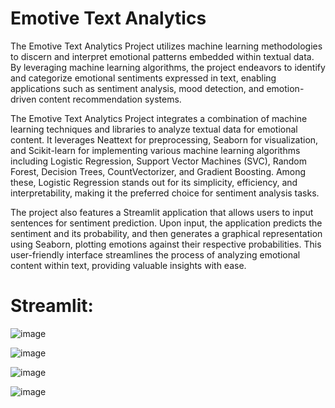 # Emotive Text Analytics

The Emotive Text Analytics Project utilizes machine learning methodologies to discern and interpret emotional patterns embedded within textual data. By leveraging machine learning algorithms, the project endeavors to identify and categorize emotional sentiments expressed in text, enabling applications such as sentiment analysis, mood detection, and emotion-driven content recommendation systems.

The Emotive Text Analytics Project integrates a combination of machine learning techniques and libraries to analyze textual data for emotional content. It leverages Neattext for preprocessing, Seaborn for visualization, and Scikit-learn for implementing various machine learning algorithms including Logistic Regression, Support Vector Machines (SVC), Random Forest, Decision Trees, CountVectorizer, and Gradient Boosting. Among these, Logistic Regression stands out for its simplicity, efficiency, and interpretability, making it the preferred choice for sentiment analysis tasks.

The project also features a Streamlit application that allows users to input sentences for sentiment prediction. Upon input, the application predicts the sentiment and its probability, and then generates a graphical representation using Seaborn, plotting emotions against their respective probabilities. This user-friendly interface streamlines the process of analyzing emotional content within text, providing valuable insights with ease.

# Streamlit:

![image](https://github.com/ajinkyajdv/Emotive-Text-Analytics/assets/145322781/55cb2ee0-d6f3-4404-9348-3c752c41edba)

![image](https://github.com/ajinkyajdv/Emotive-Text-Analytics/assets/145322781/4ef81973-bbbc-48ae-95e5-432fde20f32a)

![image](https://github.com/ajinkyajdv/Emotive-Text-Analytics/assets/145322781/99f661d3-01a9-4c10-84c4-79a3421ebc87)

![image](https://github.com/ajinkyajdv/Emotive-Text-Analytics/assets/145322781/a1d83b06-a1be-4fb0-90f4-b02216c3ad39)
